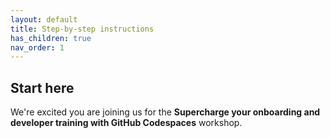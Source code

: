 ```yaml
---
layout: default
title: Step-by-step instructions
has_children: true
nav_order: 1
---
```

## Start here
We're excited you are joining us for the **Supercharge your onboarding and developer training with GitHub Codespaces** workshop. 
